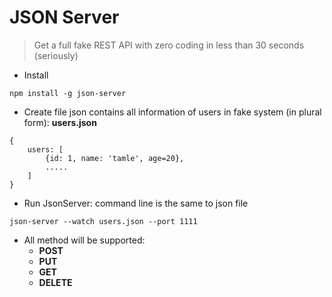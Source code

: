 # JSON Server

> Get a full fake REST API with zero coding in less than 30 seconds \(seriously\)

* Install

```
npm install -g json-server
```

* Create file json contains all information of users in fake system \(in plural form\): **users.json**

```
{
    users: [
        {id: 1, name: 'tamle', age=20},
        .....
    ]
}
```

* Run JsonServer: command line is the same to json file

```
json-server --watch users.json --port 1111
```

* All method will be supported:
  * **POST**
  * **PUT**
  * **GET**
  * **DELETE**



